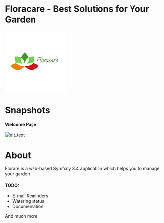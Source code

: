 Floracare - Best Solutions for Your Garden
=========

![alt text](https://raw.githubusercontent.com/pskowronek90/garden/bootstrap/web/css/images/logo.png)

Snapshots
=========

<h4>Welcome Page</h4>

![alt_text](https://preview.ibb.co/n7Pypc/Zrzut_ekranu_2018_03_20_o_10_19_07.png)

About
=========

<p>Florare is a web-based Symfony 3.4 application which helps you to manage your garden</p>

<h4>TODO:</h4>
<ul>
<li>E-mail Reminders</li>
<li>Watering status</li>
<li>Documentation</li>
</ul>
And much more







